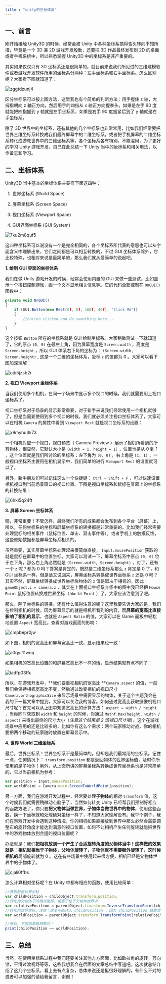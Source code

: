 ```yaml
---
title : "unity的坐标体系"
---
```


## 一、前言

刚开始接触 Unity3D 的时候，经常会被 Unity 中各种坐标系搞得昏头转向不知所措，毕竟是一个 3D 兼 2D 游戏开发殷勤，还要把 3D 作品最终发布到 2D 的桌面或者手机系统中，所以熟悉掌握 Unity3D 中的坐标系是非产重要的。

其实如果仅仅只有 3D 坐标系还是很简单的，就目前来说我们所见过的三维建模软件或者游戏开发软件所用的坐标系分两种：左手坐标系和右手坐标系。怎么区别呢？大家看下图就知道了：

![zggtdzunj4](../../public/images/2020-07-01-unity-coordinate/zggtdzunj4.jpeg)

区分坐标系可以按上图方法，这里我也有个简单的判断方法：用手握住 z 轴，大拇指朝向 z 轴正方向，然后用手的四指从 x 轴正方向握拳头，如果是左手 90 度就能把四指握到 y 轴就是左手坐标系，如果是右手 90 度握紧后到了 y 轴就是右手坐标系。

除了 3D 世界中的坐标系，还有其他的几个坐标系也非常常用，比如我们经常要把世界三维坐标系转换成我们最终屏幕中的二维坐标系，或者把手机屏幕的二维坐标系转化成游戏世界中的三维坐标系等，各个坐标系各有特别，不能混用，为了更好的学习 Unity 游戏开发，自己在此总结一下 Unity 当中的坐标系和相关用法，以作备忘和学习。

## 二、坐标体系

Unity3D 当中基本的坐标体系主要有下面这四种：

1. 世界坐标系 (World Space)

2. 屏幕坐标系 (Screen Space)

3. 视口坐标系 (Viewport Space)

4. GUI界面坐标系 (GUI System)

![7ku2m8quf5](../../public/images/2020-07-01-unity-coordinate/7ku2m8quf5.jpeg)

这四种坐标系可以说没有一个是完全相同的，各个坐标系所代表的意思也可以从字面含义中理解出来，它们之间都是可以相互转换的，不过 GUI 坐标体系除外，它比较特殊，也相对来说是最简单的，那么我们就从最简单的说起吧。

**1. 绘制 GUI 界面的坐标体系**

我们在做 Unity 游戏开发的时候，经常会使用内置的 GUI 来做一些测试，比如显示一个按钮控制游戏，画一个文本显示相关信息等。它的代码全部控制在 `OnGUI()` 函数中：

```javascript
private void OnGUI()
{
    if (GUI.Button(new Rect(0f, 0f, 160f, 40f), "Click Me"))
    {
        //button clicked and do something here...
    }
}
```

这个按钮 `Button` 所在的坐标系就是 GUI 绘制坐标系。大家稍微测试一下就知道了，它的原点 `(0, 0)` 在最左上角，因为屏幕宽度是 `Screen.width` ，高度是 `Screen.height` ，所以 GUI 体系右下角的坐标为： `(Screen.width, Screen.height)` , 这是一个二维的坐标体系，坐标 `z` 的值都为 0 。大家可以看下图加深理解：

![ojb5jzsb2r](../../public/images/2020-07-01-unity-coordinate/ojb5jzsb2r.jpeg)

**2. 视口 Viewport 坐标体系**

当我们使用多个相机，在同一个场景中显示多个视口的时候，我们就需要用上视口坐标系了。

视口坐标系对于场景的显示非常重要，对于新手来说我们经常使用一个相机就够了，但是当需要使用到多个视口的时候，我们就必须关注视口坐标体系了，大家可以在相机 `Camera` 的属性中看到 `Viewport Rect` 就是视口坐标系的设置：

![x9myhu3k73](../../public/images/2020-07-01-unity-coordinate/x9myhu3k73.jpeg)

一个相机对应一个视口，视口预览（ Camera Preview ）展示了相机所看到的所有物体，很显然，它默认大小是 `(width = 1, height = 1)` ，位置也是从 0 到 1 ，这个位置就是我们所讨论的坐标系：左下角为 `(0, 0)` ，右上角是 `(1, 1)` ，一般视口坐标系主要用在相机显示中，我们简单的进行 `Viewport Rect` 的设置就可以了。

另外，新手朋友们可以记住这么一个快捷键： `Ctrl + Shift + F` ，可以快速设置相机视口到当前场景窗口的视口位置。下图是视口坐标系和鼠标在屏幕上的坐标系的转换结果：

![6hkl5q24ft](../../public/images/2020-07-01-unity-coordinate/6hkl5q24ft.jpeg)

**3. 屏幕 Screen 坐标体系**

嗯，非常重要！不管怎样，最终我们所有的成果都会发布到各个平台（屏幕）上，所以，任何坐标系的坐标和屏幕坐标系的转换都是非常重要的。比如我们经常需要处理鼠标的相关事件（鼠标位置、单击、双击事件等），或者手机上的触摸反馈，这些原始数据都是屏幕坐标系相关的。

虽然重要，其实屏幕坐标系处理起来很简单直接， `Input.mousePosition` 获取的就是鼠标在屏幕中的位置坐标。大家可以测试一下，屏幕坐标系中原点 `(0, 0)` 位于左下角，那么右上角必然就是 `(Screen.width, Screen.height)` ，对了，还有一个 `z` 呢？都为 0 吗？答案是肯定的，既然是二维坐标系那么 `z` 肯定是 0 了，和 GUI 坐标系一样，但是话又说回来，屏幕坐标系转换成世界坐标系 `z` 还是 0 吗？其实不然，屏幕坐标转换成世界坐标后物体的 `z` 值是取决于相机的，因此： `gameObject.z = camera.z` ，其实在上面视口坐标系介绍中的图中我已经把 `Mouse Point` 鼠标位置转换成世界坐标（ `World Point` ）了，大家应该注意到了吧。

那么，除了坐标系的转换，还有什么值得注意的呢？这里我要告诉大家的是，我们在控制相机的时候，因为屏幕显示的就是相机所看到的内容，而**屏幕的宽高比直接影响了相机的显示**，也就是 `Aspect Ratio` 的值，大家可以在 Game 面板中轻松地设置 `Aspect` 宽高比，查看对游戏画面的影响：

![cmpbepr0jw](../../public/images/2020-07-01-unity-coordinate/cmpbepr0jw.jpeg)

如下图，相机的宽高比和屏幕宽高比一致，显示结果也一致：

![a0qyr11woq](../../public/images/2020-07-01-unity-coordinate/a0qyr11woq.jpeg)

如果相机的宽高比设置的和屏幕宽高比不一样的话，显示结果就有点不同了：

![iadfp03ffu](../../public/images/2020-07-01-unity-coordinate/iadfp03ffu.jpeg)

所以，在游戏开发中，\*\*我们要重视相机的宽高比 \*\*`Camera.aspect` 的值，一般我们会保持相机宽高比不变，然后通过改变相机的视口尺寸 `Camera.orthographicSize` 来显示场景中需要显示的物体，关于这个主题我会在我的下一篇文章中提到，大家可以关注我的博客。如何通过宽高比获取摄像机视口尺寸呢？首先可以从上图中知道宽高比的计算方法： `aspect = width / height` ，当你同时获取到 `width` 和 `height` 的时候，你通过 `Mathf.Max(height, width / aspect)` 来得出最终的尺寸大小（*注意这个结果是 2 倍视口尺寸哦*）。这个在游戏场景中应用的还是比较多的，比如你有这么个需求：两个玩家移动对战，你的相机要把两个移动的玩家随时放置在屏幕显示中。

**4. 世界 World 三维坐标系**

最后，世界坐标系！世界坐标系不是最简单的，但却是我们最常用的坐标系。记住一点，任何情况下： `transform.position` 都是返回物体的世界坐标值，及时你所使用的是子物体！另外，从上面所讲的屏幕坐标系转换成世界坐标系也是非常简单的，它以当前相机为参考：

```javascript
var position = Input.mousePosition;
var worldPoint = Camera.main.ScreenToWorldPoint(position);
```

另一方面，我们在游戏开发过程中，经常要处理**子物体**的相对 `transform` 值，这个时候我们就需要稍微动点脑子了，当然如何转变 Unity 已经帮我们预制好相应的函数方法了，你只要**把父物体当做世界，子物体当做世界中的物体**，使用这些函数，换一下坐标就和处理绝对坐标一样了，不知道大家理解没有。我举个例子，我们在游戏开发中会遇到这种情况，你的相机如果直接放到世界中那么必然会需要调整它的旋转角度才能达到满意的视口位置，如何不让相机产生任何旋转就能把世界中的游戏物体放到合适的视口位置呢？

办法就是：我们**把相机放到一个产生了合适旋转角度的父物体当中！这样做的效果就是：相机就相当于子物体，父物体旋转了，子物体就不需要额外旋转了，这时候相机的**局部旋转就为 0 。这在有些场景中使用起来很方便，相机已经是父物体世界中的子物体了。

![cjali0ffbs](../../public/images/2020-07-01-unity-coordinate/cjali0ffbs.jpeg)

怎么计算相对坐标呢？在 Unity 中都有相应的函数，使用比较简单：

```javascript
//获取的是世界坐标
var childPosition = childObject.transform.position;
//转化为父物体下的相对坐标，相当于位于父物体世界中
var relativePosition = parentObject.transform.InverseTransformPoint(childPosition);
//转化为世界坐标，注意：这里不能传入 childPosition ，因为 childPosition 就是世界坐标
var worldPosition = parentObject.transform.TransformPoint(relativePosition);

//所以，下面结果是相等的！
print(childPosition == worldPosition);
```

## 三、总结

当然，在使用坐标系过程中我们还要关注其他方方面面，比如欧拉角的旋转，万向锁，平滑过渡视野等等，这些我想我会在后面的文章总结中写道吧。这次就总结介绍了这几个坐标系，看上去有点复杂，总体来说还是挺很好理解的，有什么不对的或者可以加强的请给我留言，谢谢！